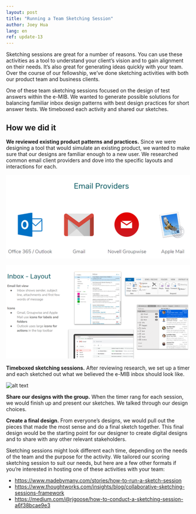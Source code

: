 ```yaml
---
layout: post
title: "Running a Team Sketching Session"
author: Joey Hua
lang: en
ref: update-13
---
```

Sketching sessions are great for a number of reasons. You can use these activities as a tool to understand your client’s vision and to gain alignment on their needs. It’s also great for generating ideas quickly with your team. Over the course of our fellowship, we’ve done sketching activities with both our product team and business clients.

One of these team sketching sessions focused on the design of test answers within the e-MIB. We wanted to generate possible solutions for balancing familiar inbox design patterns with best design practices for short answer tests. We timeboxed each activity and shared our sketches.

## How we did it

**We reviewed existing product patterns and practices.** Since we were designing a tool that would simulate an existing product, we wanted to make sure that our designs are familiar enough to a new user. We researched common email client providers and dove into the specific layouts and interactions for each. 

![alt text](https://raw.githubusercontent.com/code-for-canada/psc-updates/master/images/email-providers.png "Common email client providers: Outlook, Gmail, Novell Groupwise, Applemail")

![alt text](https://raw.githubusercontent.com/code-for-canada/psc-updates/master/images/inbox-layout.png "Common inbox layout design patterns include a list view of the emails received and the use of icons for labels and folders.")

**Timeboxed sketching sessions.** After reviewing research, we set up a timer and each sketched out what we believed the e-MIB inbox should look like. 

![alt text](https://raw.githubusercontent.com/code-for-canada/psc-updates/master/images/sketching.png "The results of our sketching session: a paper wireframe for the inbox")


**Share our designs with the group.** When the timer rang for each session, we would finish up and present our sketches. We talked through our design choices.


**Create a final design.** From everyone’s designs, we would pull out the pieces that made the most sense and do a final sketch together. This final design would be the starting point for our designer to create digital designs and to share with any other relevant stakeholders.

Sketching sessions might look different each time, depending on the needs of the team and the purpose for the activity. We tailored our scoring sketching session to suit our needs, but here are a few other formats if you’re interested in hosting one of these activities with your team:
- https://www.madebymany.com/stories/how-to-run-a-sketch-session
- https://www.thoughtworks.com/insights/blog/collaborative-sketching-sessions-framework 
- https://medium.com/@rjgoose/how-to-conduct-a-sketching-session-a6f38bcae9e3 
